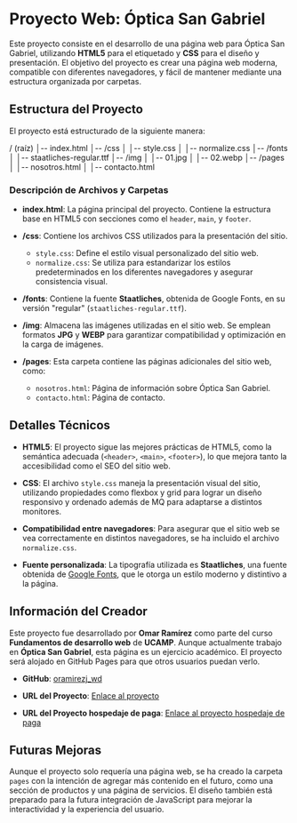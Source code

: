 # Proyecto Web: Óptica San Gabriel

Este proyecto consiste en el desarrollo de una página web para Óptica San Gabriel, utilizando **HTML5** para el etiquetado y **CSS** para el diseño y presentación. El objetivo del proyecto es crear una página web moderna, compatible con diferentes navegadores, y fácil de mantener mediante una estructura organizada por carpetas.

## Estructura del Proyecto

El proyecto está estructurado de la siguiente manera:

/ (raíz) │-- index.html │-- /css │ │-- style.css │ │-- normalize.css │-- /fonts │ │-- staatliches-regular.ttf │-- /img │ │-- 01.jpg │ │-- 02.webp │-- /pages │ │-- nosotros.html │ │-- contacto.html


### Descripción de Archivos y Carpetas

- **index.html**: La página principal del proyecto. Contiene la estructura base en HTML5 con secciones como el `header`, `main`, y `footer`.
  
- **/css**: Contiene los archivos CSS utilizados para la presentación del sitio.
  - `style.css`: Define el estilo visual personalizado del sitio web.
  - `normalize.css`: Se utiliza para estandarizar los estilos predeterminados en los diferentes navegadores y asegurar consistencia visual.

- **/fonts**: Contiene la fuente **Staatliches**, obtenida de Google Fonts, en su versión "regular" (`staatliches-regular.ttf`).

- **/img**: Almacena las imágenes utilizadas en el sitio web. Se emplean formatos **JPG** y **WEBP** para garantizar compatibilidad y optimización en la carga de imágenes.

- **/pages**: Esta carpeta contiene las páginas adicionales del sitio web, como:
  - `nosotros.html`: Página de información sobre Óptica San Gabriel.
  - `contacto.html`: Página de contacto.

## Detalles Técnicos

- **HTML5**: El proyecto sigue las mejores prácticas de HTML5, como la semántica adecuada (`<header>`, `<main>`, `<footer>`), lo que mejora tanto la accesibilidad como el SEO del sitio web.
  
- **CSS**: El archivo `style.css` maneja la presentación visual del sitio, utilizando propiedades como flexbox y grid para lograr un diseño responsivo y ordenado además de MQ para adaptarse a distintos monitores.

- **Compatibilidad entre navegadores**: Para asegurar que el sitio web se vea correctamente en distintos navegadores, se ha incluido el archivo `normalize.css`.

- **Fuente personalizada**: La tipografía utilizada es **Staatliches**, una fuente obtenida de [Google Fonts](https://fonts.google.com/), que le otorga un estilo moderno y distintivo a la página.

## Información del Creador

Este proyecto fue desarrollado por **Omar Ramírez** como parte del curso **Fundamentos de desarrollo web** de **UCAMP**. Aunque actualmente trabajo en **Óptica San Gabriel**, esta página es un ejercicio académico. El proyecto será alojado en GitHub Pages para que otros usuarios puedan verlo.

- **GitHub**: [oramirezj_wd](https://github.com/oramirezj_wd)

- **URL del Proyecto**: [Enlace al proyecto](https://oramirezj_wd.github.io/Negocio-Personal-P1/index.html)

- **URL del Proyecto hospedaje de paga**: [Enlace al proyecto hospedaje de paga](https://oramirezj.com)

## Futuras Mejoras

Aunque el proyecto solo requería una página web, se ha creado la carpeta `pages` con la intención de agregar más contenido en el futuro, como una sección de productos y una página de servicios. El diseño también está preparado para la futura integración de JavaScript para mejorar la interactividad y la experiencia del usuario.

